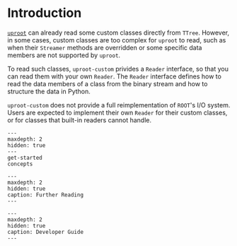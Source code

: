 # Introduction

[`uproot`](https://uproot.readthedocs.io/en/latest/basic.html) can already read some custom classes directly from `TTree`. However, in some cases, custom classes are too complex for `uproot` to read, such as when their `Streamer` methods are overridden or some specific data members are not supported by `uproot`.

To read such classes, `uproot-custom` privides a `Reader` interface, so that you can read them with your own `Reader`. The `Reader` interface defines how to read the data members of a class from the binary stream and how to structure the data in Python.

`uproot-custom` does not provide a full reimplementation of `ROOT`'s I/O system. Users are expected to implement their own `Reader` for their custom classes, or for classes that built-in readers cannot handle.

```{toctree}
---
maxdepth: 2
hidden: true
---
get-started
concepts
```

```{toctree}
---
maxdepth: 2
hidden: true
caption: Further Reading
---
```

```{toctree}
---
maxdepth: 2
hidden: true
caption: Developer Guide
---
```
